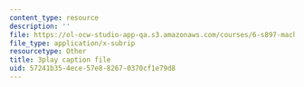 ```yaml
---
content_type: resource
description: ''
file: https://ol-ocw-studio-app-qa.s3.amazonaws.com/courses/6-s897-machine-learning-for-healthcare-spring-2019/57241b354ece57e882670370cf1e79d8_aJqgO8e37_g.vtt
file_type: application/x-subrip
resourcetype: Other
title: 3play caption file
uid: 57241b35-4ece-57e8-8267-0370cf1e79d8
---
```


